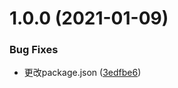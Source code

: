 # 1.0.0 (2021-01-09)


### Bug Fixes

* 更改package.json ([3edfbe6](https://github.com/841660202/mitm-mock/commit/3edfbe6ad21abad29ff92e6036fa41115ebbb1b3))



